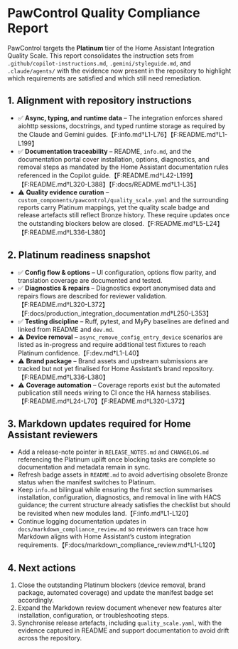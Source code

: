 # PawControl Quality Compliance Report

PawControl targets the **Platinum** tier of the Home Assistant Integration Quality Scale. This report consolidates the
instruction sets from `.github/copilot-instructions.md`, `.gemini/styleguide.md`, and `.claude/agents/` with the evidence
now present in the repository to highlight which requirements are satisfied and which still need remediation.

## 1. Alignment with repository instructions
- ✅ **Async, typing, and runtime data** – The integration enforces shared aiohttp sessions, docstrings, and typed runtime
  storage as required by the Claude and Gemini guides.【F:info.md†L1-L76】【F:README.md†L1-L199】
- ✅ **Documentation traceability** – README, `info.md`, and the documentation portal cover installation, options,
  diagnostics, and removal steps as mandated by the Home Assistant documentation rules referenced in the Copilot guide.【F:README.md†L42-L199】【F:README.md†L320-L388】【F:docs/README.md†L1-L35】
- ⚠️ **Quality evidence curation** – `custom_components/pawcontrol/quality_scale.yaml` and the surrounding reports carry
  Platinum mappings, yet the quality scale badge and release artefacts still reflect Bronze history. These require updates
  once the outstanding blockers below are closed.【F:README.md†L5-L24】【F:README.md†L336-L380】

## 2. Platinum readiness snapshot
- ✅ **Config flow & options** – UI configuration, options flow parity, and translation coverage are documented and tested.
- ✅ **Diagnostics & repairs** – Diagnostics export anonymised data and repairs flows are described for reviewer validation.【F:README.md†L320-L372】【F:docs/production_integration_documentation.md†L250-L353】
- ✅ **Testing discipline** – Ruff, pytest, and MyPy baselines are defined and linked from README and `dev.md`.
- ⚠️ **Device removal** – `async_remove_config_entry_device` scenarios are listed as in-progress and require additional test
  fixtures to reach Platinum confidence.【F:dev.md†L1-L40】
- ⚠️ **Brand package** – Brand assets and upstream submissions are tracked but not yet finalised for Home Assistant’s brand
  repository.【F:README.md†L336-L380】
- ⚠️ **Coverage automation** – Coverage reports exist but the automated publication still needs wiring to CI once the HA
  harness stabilises.【F:README.md†L24-L70】【F:README.md†L320-L372】

## 3. Markdown updates required for Home Assistant reviewers
- Add a release-note pointer in `RELEASE_NOTES.md` and `CHANGELOG.md` referencing the Platinum uplift once blocking tasks are
  complete so documentation and metadata remain in sync.
- Refresh badge assets in `README.md` to avoid advertising obsolete Bronze status when the manifest switches to Platinum.
- Keep `info.md` bilingual while ensuring the first section summarises installation, configuration, diagnostics, and removal
  in line with HACS guidance; the current structure already satisfies the checklist but should be revisited when new modules
  land.【F:info.md†L1-L120】
- Continue logging documentation updates in `docs/markdown_compliance_review.md` so reviewers can trace how Markdown aligns
  with Home Assistant’s custom integration requirements.【F:docs/markdown_compliance_review.md†L1-L120】

## 4. Next actions
1. Close the outstanding Platinum blockers (device removal, brand package, automated coverage) and update the manifest badge
   set accordingly.
2. Expand the Markdown review document whenever new features alter installation, configuration, or troubleshooting steps.
3. Synchronise release artefacts, including `quality_scale.yaml`, with the evidence captured in README and support
   documentation to avoid drift across the repository.
